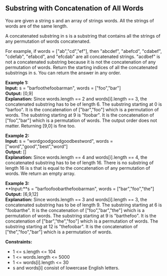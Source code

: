 ## Substring with Concatenation of All Words

You are given a string s and an array of strings words. All the strings of words are of the same length.

A concatenated substring in s is a substring that contains all the strings of any permutation of words concatenated.

For example, if words = ["ab","cd","ef"], then "abcdef", "abefcd", "cdabef", "cdefab", "efabcd", and "efcdab" are all concatenated strings. "acdbef" is not a concatenated substring because it is not the concatenation of any permutation of words.
Return the starting indices of all the concatenated substrings in s. You can return the answer in any order.

 

**Example 1:**  
**Input:** s = "barfoothefoobarman", words = ["foo","bar"]  
**Output:** [0,9]  
**Explanation:** Since words.length == 2 and words[i].length == 3, the concatenated substring has to be of length 6.
The substring starting at 0 is "barfoo". It is the concatenation of ["bar","foo"] which is a permutation of words.
The substring starting at 9 is "foobar". It is the concatenation of ["foo","bar"] which is a permutation of words.
The output order does not matter. Returning [9,0] is fine too.

**Example 2:**  
**Input:** s = "wordgoodgoodgoodbestword", words = ["word","good","best","word"]  
**Output:** []  
**Explanation:** Since words.length == 4 and words[i].length == 4, the concatenated substring has to be of length 16.
There is no substring of length 16 is s that is equal to the concatenation of any permutation of words.
We return an empty array.

**Example 3:**  
**Input:**s = "barfoofoobarthefoobarman", words = ["bar","foo","the"]  
**Output:** [6,9,12]  
**Explanation:** Since words.length == 3 and words[i].length == 3, the concatenated substring has to be of length 9.
The substring starting at 6 is "foobarthe". It is the concatenation of ["foo","bar","the"] which is a permutation of words.
The substring starting at 9 is "barthefoo". It is the concatenation of ["bar","the","foo"] which is a permutation of words.
The substring starting at 12 is "thefoobar". It is the concatenation of ["the","foo","bar"] which is a permutation of words.
 

**Constraints:**

- 1 <= s.length <= 104
- 1 <= words.length <= 5000
- 1 <= words[i].length <= 30
- s and words[i] consist of lowercase English letters.
